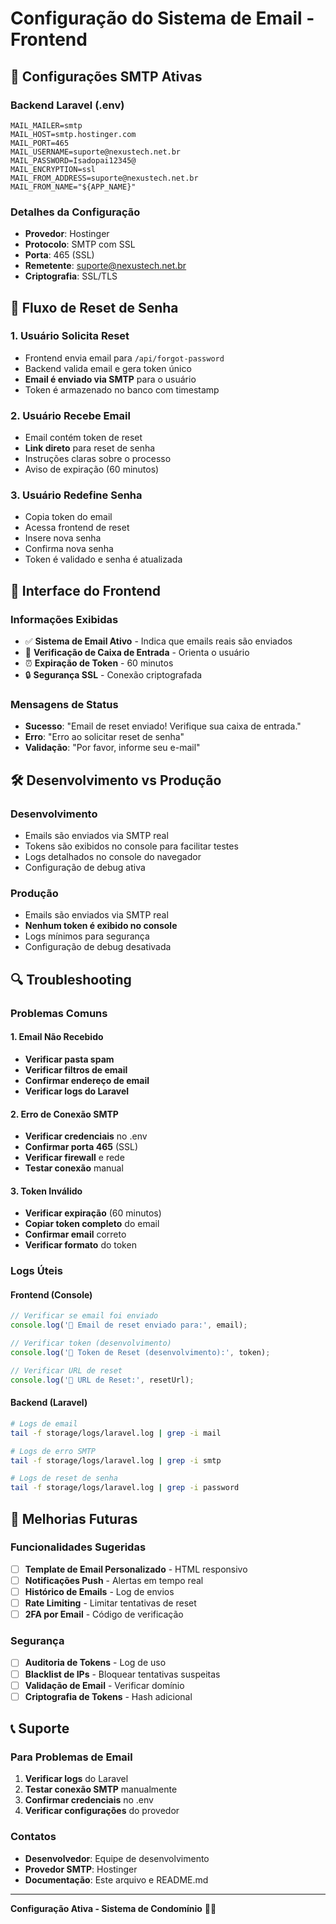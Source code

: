# Configuração do Sistema de Email - Frontend

## 📧 Configurações SMTP Ativas

### Backend Laravel (.env)
```env
MAIL_MAILER=smtp
MAIL_HOST=smtp.hostinger.com
MAIL_PORT=465
MAIL_USERNAME=suporte@nexustech.net.br
MAIL_PASSWORD=Isadopai12345@
MAIL_ENCRYPTION=ssl
MAIL_FROM_ADDRESS=suporte@nexustech.net.br
MAIL_FROM_NAME="${APP_NAME}"
```

### Detalhes da Configuração
- **Provedor**: Hostinger
- **Protocolo**: SMTP com SSL
- **Porta**: 465 (SSL)
- **Remetente**: suporte@nexustech.net.br
- **Criptografia**: SSL/TLS

## 🔄 Fluxo de Reset de Senha

### 1. Usuário Solicita Reset
- Frontend envia email para `/api/forgot-password`
- Backend valida email e gera token único
- **Email é enviado via SMTP** para o usuário
- Token é armazenado no banco com timestamp

### 2. Usuário Recebe Email
- Email contém token de reset
- **Link direto** para reset de senha
- Instruções claras sobre o processo
- Aviso de expiração (60 minutos)

### 3. Usuário Redefine Senha
- Copia token do email
- Acessa frontend de reset
- Insere nova senha
- Confirma nova senha
- Token é validado e senha é atualizada

## 📱 Interface do Frontend

### Informações Exibidas
- ✅ **Sistema de Email Ativo** - Indica que emails reais são enviados
- 📧 **Verificação de Caixa de Entrada** - Orienta o usuário
- ⏰ **Expiração de Token** - 60 minutos
- 🔒 **Segurança SSL** - Conexão criptografada

### Mensagens de Status
- **Sucesso**: "Email de reset enviado! Verifique sua caixa de entrada."
- **Erro**: "Erro ao solicitar reset de senha"
- **Validação**: "Por favor, informe seu e-mail"

## 🛠️ Desenvolvimento vs Produção

### Desenvolvimento
- Emails são enviados via SMTP real
- Tokens são exibidos no console para facilitar testes
- Logs detalhados no console do navegador
- Configuração de debug ativa

### Produção
- Emails são enviados via SMTP real
- **Nenhum token é exibido no console**
- Logs mínimos para segurança
- Configuração de debug desativada

## 🔍 Troubleshooting

### Problemas Comuns

#### 1. Email Não Recebido
- **Verificar pasta spam**
- **Verificar filtros de email**
- **Confirmar endereço de email**
- **Verificar logs do Laravel**

#### 2. Erro de Conexão SMTP
- **Verificar credenciais** no .env
- **Confirmar porta 465** (SSL)
- **Verificar firewall** e rede
- **Testar conexão** manual

#### 3. Token Inválido
- **Verificar expiração** (60 minutos)
- **Copiar token completo** do email
- **Confirmar email** correto
- **Verificar formato** do token

### Logs Úteis

#### Frontend (Console)
```javascript
// Verificar se email foi enviado
console.log('📧 Email de reset enviado para:', email);

// Verificar token (desenvolvimento)
console.log('🔑 Token de Reset (desenvolvimento):', token);

// Verificar URL de reset
console.log('🔗 URL de Reset:', resetUrl);
```

#### Backend (Laravel)
```bash
# Logs de email
tail -f storage/logs/laravel.log | grep -i mail

# Logs de erro SMTP
tail -f storage/logs/laravel.log | grep -i smtp

# Logs de reset de senha
tail -f storage/logs/laravel.log | grep -i password
```

## 🚀 Melhorias Futuras

### Funcionalidades Sugeridas
- [ ] **Template de Email Personalizado** - HTML responsivo
- [ ] **Notificações Push** - Alertas em tempo real
- [ ] **Histórico de Emails** - Log de envios
- [ ] **Rate Limiting** - Limitar tentativas de reset
- [ ] **2FA por Email** - Código de verificação

### Segurança
- [ ] **Auditoria de Tokens** - Log de uso
- [ ] **Blacklist de IPs** - Bloquear tentativas suspeitas
- [ ] **Validação de Email** - Verificar domínio
- [ ] **Criptografia de Tokens** - Hash adicional

## 📞 Suporte

### Para Problemas de Email
1. **Verificar logs** do Laravel
2. **Testar conexão SMTP** manualmente
3. **Confirmar credenciais** no .env
4. **Verificar configurações** do provedor

### Contatos
- **Desenvolvedor**: Equipe de desenvolvimento
- **Provedor SMTP**: Hostinger
- **Documentação**: Este arquivo e README.md

---

**Configuração Ativa - Sistema de Condomínio** 🏢📧

